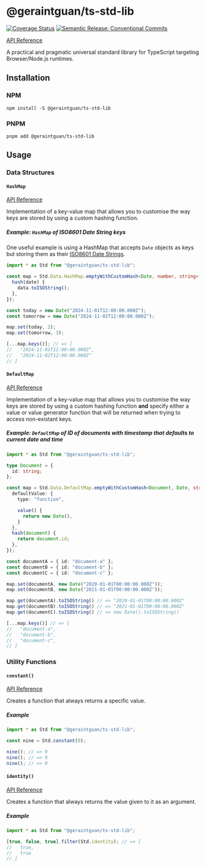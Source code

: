 # @geraintguan/ts-std-lib

[![Coverage
Status](https://coveralls.io/repos/github/geraintguan/ts-std-lib/badge.svg?branch=main)](https://coveralls.io/github/geraintguan/ts-std-lib?branch=main)
[![Semantic Release: Conventional Commits](https://img.shields.io/badge/Semantic_Release-Conventional_Commits-e10079?logo=semantic-release)](https://github.com/semantic-release/semantic-release)

[API Reference](https://ts-std-lib.geraint.io)

A practical and pragmatic universal standard library for TypeScript targeting Browser/Node.js runtimes.

## Installation

### NPM

```shell
npm install -S @geraintguan/ts-std-lib
```

### PNPM

```shell
pnpm add @geraintguan/ts-std-lib
```

## Usage

### Data Structures

#### `HashMap`

[API Reference](https://ts-std-lib.geraint.io/classes/Data.HashMap.html)

Implementation of a key-value map that allows you to customise the way keys are
stored by using a custom hashing function.

##### Example: `HashMap` of ISO8601 Date String keys

One useful example is using a HashMap that accepts `Date` objects as keys but
storing them as their [ISO8601 Date
Strings](https://en.wikipedia.org/wiki/ISO_8601).

```typescript
import * as Std from "@geraintguan/ts-std-lib";

const map = Std.Data.HashMap.emptyWithCustomHash<Date, number, string>({
  hash(date) {
    data.toISOString();
  },
});

const today = new Date("2024-11-01T12:00:00.000Z");
const tomorrow = new Date("2024-11-02T12:00:00.000Z");

map.set(today, 2);
map.set(tomorrow, 3);

[...map.keys()]; // => [
//   "2024-11-01T12:00:00.000Z",
//   "2024-11-02T12:00:00.000Z"
// ]
```

#### `DefaultMap`

[API Reference](https://ts-std-lib.geraint.io/classes/Data.DefaultMap.html)

Implementation of a key-value map that allows you to customise the way keys are
stored by using a custom hashing function **and** specify either a value or
value generator function that will be returned when trying to access
non-existant keys.

##### Example: `DefaultMap` of ID of documents with timestamp that defaults to current date and time

```typescript
import * as Std from "@geraintguan/ts-std-lib";

type Document = {
  id: string;
};

const map = Std.Data.DefaultMap.emptyWithCustomHash<Document, Date, string>({
  defaultValue: {
    type: "function",

    value() {
      return new Date(),
    }
  },
  hash(document) {
    return document.id;
  },
});

const documentA = { id: "document-a" };
const documentB = { id: "document-b" };
const documentC = { id: "document-c" };

map.set(documentA, new Date("2020-01-01T00:00:00.000Z"));
map.set(documentB, new Date("2021-01-01T00:00:00.000Z"));

map.get(documentA).toISOString() // => "2020-01-01T00:00:00.000Z"
map.get(documentB).toISOString() // => "2021-01-01T00:00:00.000Z"
map.get(documentC).toISOString() // => new Date().toISOString()

[...map.keys()] // => [
//   "document-a",
//   "document-b",
//   "document-c",
// ]
```

### Utility Functions

#### `constant()`

[API Reference](https://ts-std-lib.geraint.io/functions/constant.html)

Creates a function that always returns a specific value.

##### Example

```typescript
import * as Std from "@geraintguan/ts-std-lib";

const nine = Std.constant(9);

nine(); // => 9
nine(); // => 9
nine(); // => 9
```

#### `identity()`

[API Reference](https://ts-std-lib.geraint.io/functions/identity.html)

Creates a function that always returns the value given to it as an argument.

##### Example

```typescript
import * as Std from "@geraintguan/ts-std-lib";

[true, false, true].filter(Std.identity); // => [
//   true,
//   true
// ]
```
